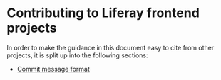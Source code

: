 # Contributing to Liferay frontend projects

In order to make the guidance in this document easy to cite from other projects, it is split up into the following sections:

-   [Commit message format](contributing/commit_messages.md)
